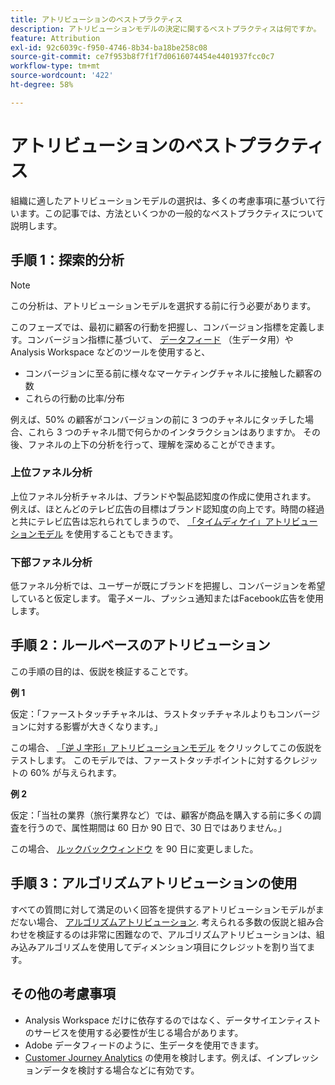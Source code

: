 ```yaml
---
title: アトリビューションのベストプラクティス
description: アトリビューションモデルの決定に関するベストプラクティスは何ですか。
feature: Attribution
exl-id: 92c6039c-f950-4746-8b34-ba18be258c08
source-git-commit: ce7f953b8f7f1f7d0616074454e4401937fcc0c7
workflow-type: tm+mt
source-wordcount: '422'
ht-degree: 58%

---
```


# アトリビューションのベストプラクティス

組織に適したアトリビューションモデルの選択は、多くの考慮事項に基づいて行います。この記事では、方法といくつかの一般的なベストプラクティスについて説明します。

## 手順 1：探索的分析

>[!NOTE]
>この分析は、アトリビューションモデルを選択する前に行う必要があります。

このフェーズでは、最初に顧客の行動を把握し、コンバージョン指標を定義します。コンバージョン指標に基づいて、 [データフィード](https://experienceleague.adobe.com/docs/analytics/export/analytics-data-feed/data-feed-overview.html?lang=ja) （生データ用）や Analysis Workspace などのツールを使用すると、

* コンバージョンに至る前に様々なマーケティングチャネルに接触した顧客の数
* これらの行動の比率/分布

例えば、50% の顧客がコンバージョンの前に 3 つのチャネルにタッチした場合、これら 3 つのチャネル間で何らかのインタラクションはありますか。
その後、ファネルの上下の分析を行って、理解を深めることができます。

### 上位ファネル分析

上位ファネル分析チャネルは、ブランドや製品認知度の作成に使用されます。 例えば、ほとんどのテレビ広告の目標はブランド認知度の向上です。時間の経過と共にテレビ広告は忘れられてしまうので、 [「タイムディケイ」アトリビューションモデル](/help/analyze/analysis-workspace/attribution/models.md) を使用することもできます。

### 下部ファネル分析

低ファネル分析では、ユーザーが既にブランドを把握し、コンバージョンを希望していると仮定します。 電子メール、プッシュ通知またはFacebook広告を使用します。

## 手順 2：ルールベースのアトリビューション

この手順の目的は、仮説を検証することです。

**例 1**

仮定：「ファーストタッチチャネルは、ラストタッチチャネルよりもコンバージョンに対する影響が大きくなります。」

この場合、 [「逆 J 字形」アトリビューションモデル](/help/analyze/analysis-workspace/attribution/models.md) をクリックしてこの仮説をテストします。 このモデルでは、ファーストタッチポイントに対するクレジットの 60% が与えられます。

**例 2**

仮定：「当社の業界（旅行業界など）では、顧客が商品を購入する前に多くの調査を行うので、属性期間は 60 日か 90 日で、30 日ではありません。」

この場合、 [ルックバックウィンドウ](https://experienceleague.adobe.com/docs/analytics/analyze/analysis-workspace/attribution/models.html?lang=ja#lookback-windows) を 90 日に変更しました。

## 手順 3：アルゴリズムアトリビューションの使用

すべての質問に対して満足のいく回答を提供するアトリビューションモデルがまだない場合、 [アルゴリズムアトリビューション](/help/analyze/analysis-workspace/attribution/algorithmic.md). 考えられる多数の仮説と組み合わせを検証するのは非常に困難なので、アルゴリズムアトリビューションは、組み込みアルゴリズムを使用してディメンション項目にクレジットを割り当てます。

## その他の考慮事項

* Analysis Workspace だけに依存するのではなく、データサイエンティストのサービスを使用する必要性が生じる場合があります。
* Adobe データフィードのように、生データを使用できます。
* [Customer Journey Analytics](https://experienceleague.adobe.com/docs/analytics-platform/using/cja-overview/cja-overview.html?lang=ja) の使用を検討します。例えば、インプレッションデータを検討する場合などに有効です。
